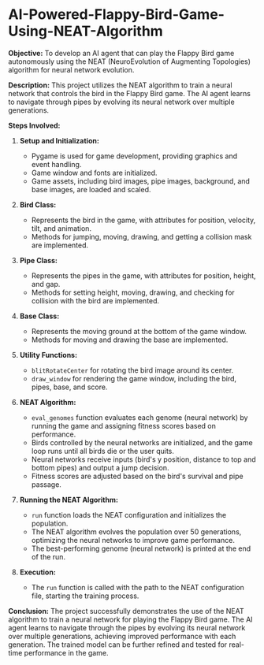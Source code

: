 # AI-Powered-Flappy-Bird-Game-Using-NEAT-Algorithm

**Objective:**
To develop an AI agent that can play the Flappy Bird game autonomously using the NEAT (NeuroEvolution of Augmenting Topologies) algorithm for neural network evolution.

**Description:**
This project utilizes the NEAT algorithm to train a neural network that controls the bird in the Flappy Bird game. The AI agent learns to navigate through pipes by evolving its neural network over multiple generations.

**Steps Involved:**

1. **Setup and Initialization:**
   - Pygame is used for game development, providing graphics and event handling.
   - Game window and fonts are initialized.
   - Game assets, including bird images, pipe images, background, and base images, are loaded and scaled.

2. **Bird Class:**
   - Represents the bird in the game, with attributes for position, velocity, tilt, and animation.
   - Methods for jumping, moving, drawing, and getting a collision mask are implemented.

3. **Pipe Class:**
   - Represents the pipes in the game, with attributes for position, height, and gap.
   - Methods for setting height, moving, drawing, and checking for collision with the bird are implemented.

4. **Base Class:**
   - Represents the moving ground at the bottom of the game window.
   - Methods for moving and drawing the base are implemented.

5. **Utility Functions:**
   - `blitRotateCenter` for rotating the bird image around its center.
   - `draw_window` for rendering the game window, including the bird, pipes, base, and score.

6. **NEAT Algorithm:**
   - `eval_genomes` function evaluates each genome (neural network) by running the game and assigning fitness scores based on performance.
   - Birds controlled by the neural networks are initialized, and the game loop runs until all birds die or the user quits.
   - Neural networks receive inputs (bird's y position, distance to top and bottom pipes) and output a jump decision.
   - Fitness scores are adjusted based on the bird's survival and pipe passage.

7. **Running the NEAT Algorithm:**
   - `run` function loads the NEAT configuration and initializes the population.
   - The NEAT algorithm evolves the population over 50 generations, optimizing the neural networks to improve game performance.
   - The best-performing genome (neural network) is printed at the end of the run.

8. **Execution:**
   - The `run` function is called with the path to the NEAT configuration file, starting the training process.

**Conclusion:**
The project successfully demonstrates the use of the NEAT algorithm to train a neural network for playing the Flappy Bird game. The AI agent learns to navigate through the pipes by evolving its neural network over multiple generations, achieving improved performance with each generation. The trained model can be further refined and tested for real-time performance in the game.
